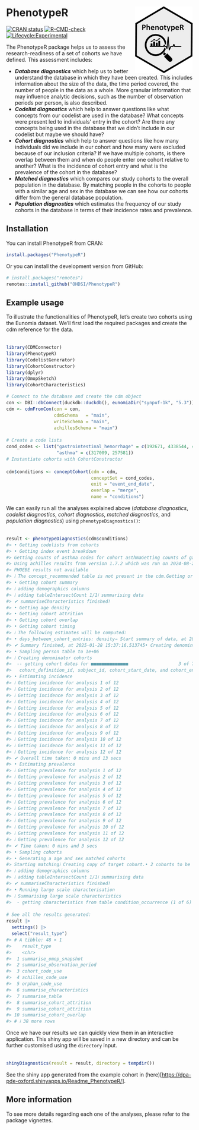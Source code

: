 
<!-- README.md is generated from README.Rmd. Please edit that file -->

# PhenotypeR <img src="man/figures/logo.png" align="right" height="180"/>

<!-- badges: start -->

[![CRAN
status](https://www.r-pkg.org/badges/version/PhenotypeR)](https://CRAN.R-project.org/package=PhenotypeR)
[![R-CMD-check](https://github.com/ohdsi/PhenotypeR/actions/workflows/R-CMD-check.yaml/badge.svg)](https://github.com/ohdsi/PhenotypeR/actions/workflows/R-CMD-check.yaml)
[![Lifecycle:Experimental](https://img.shields.io/badge/Lifecycle-Experimental-339999)](https://lifecycle.r-lib.org/articles/stages.html#experimental)

<!-- badges: end -->

The PhenotypeR package helps us to assess the research-readiness of a
set of cohorts we have defined. This assessment includes:

- ***Database diagnostics*** which help us to better understand the
  database in which they have been created. This includes information
  about the size of the data, the time period covered, the number of
  people in the data as a whole. More granular information that may
  influence analytic decisions, such as the number of observation
  periods per person, is also described.  
- ***Codelist diagnostics*** which help to answer questions like what
  concepts from our codelist are used in the database? What concepts
  were present led to individuals’ entry in the cohort? Are there any
  concepts being used in the database that we didn’t include in our
  codelist but maybe we should have?  
- ***Cohort diagnostics*** which help to answer questions like how many
  individuals did we include in our cohort and how many were excluded
  because of our inclusion criteria? If we have multiple cohorts, is
  there overlap between them and when do people enter one cohort
  relative to another? What is the incidence of cohort entry and what is
  the prevalence of the cohort in the database?  
- ***Matched diagnostics*** which compares our study cohorts to the
  overall population in the database. By matching people in the cohorts
  to people with a similar age and sex in the database we can see how
  our cohorts differ from the general database population.  
- ***Population diagnostics*** which estimates the frequency of our
  study cohorts in the database in terms of their incidence rates and
  prevalence.

## Installation

You can install PhenotypeR from CRAN:

``` r
install.packages("PhenotypeR")
```

Or you can install the development version from GitHub:

``` r
# install.packages("remotes")
remotes::install_github("OHDSI/PhenotypeR")
```

## Example usage

To illustrate the functionalities of PhenotypeR, let’s create two
cohorts using the Eunomia dataset. We’ll first load the required
packages and create the cdm reference for the data.

``` r

library(CDMConnector)
library(PhenotypeR)
library(CodelistGenerator)
library(CohortConstructor)
library(dplyr)
library(OmopSketch)
library(CohortCharacteristics)
```

``` r
# Connect to the database and create the cdm object
con <- DBI::dbConnect(duckdb::duckdb(), eunomiaDir("synpuf-1k", "5.3"))
cdm <- cdmFromCon(con = con, 
                  cdmSchema   = "main",
                  writeSchema = "main", 
                  achillesSchema = "main")

# Create a code lists
cond_codes <- list("gastrointestinal_hemorrhage" = c(192671, 4338544, 4100660, 4307661),
                   "asthma" = c(317009, 257581))
# Instantiate cohorts with CohortConstructor

cdm$conditions <- conceptCohort(cdm = cdm,
                                conceptSet = cond_codes, 
                                exit = "event_end_date",
                                overlap = "merge",
                                name = "conditions")
```

We can easily run all the analyses explained above (*database
diagnostics*, *codelist diagnostics*, *cohort diagnostics*, *matched
diagnostics*, and *population diagnostics*) using
`phenotypeDiagnostics()`:

``` r

result <- phenotypeDiagnostics(cdm$conditions)
#> • Getting codelists from cohorts
#> • Getting index event breakdown
#> Getting counts of asthma codes for cohort asthmaGetting counts of gastrointestinal_hemorrhage codes for cohort• Getting code counts in database based on achilles
#> Using achilles results from version 1.7.2 which was run on 2024-08-26• Getting orphan concepts
#> PHOEBE results not available
#> ℹ The concept_recommended table is not present in the cdm.Getting orphan codes for asthmaGetting orphan codes for gastrointestinal_hemorrhageUsing achilles results from version 1.7.2 which was run on 2024-08-26• Index cohort table
#> • Getting cohort summary
#> ℹ adding demographics columns
#> ℹ adding tableIntersectCount 1/1ℹ summarising data
#> ✔ summariseCharacteristics finished!
#> • Getting age density
#> • Getting cohort attrition
#> • Getting cohort overlap
#> • Getting cohort timing
#> ℹ The following estimates will be computed:
#> • days_between_cohort_entries: density→ Start summary of data, at 2025-01-28 15:37:16.379303
#> ✔ Summary finished, at 2025-01-28 15:37:16.513745• Creating denominator for incidence and prevalence
#> • Sampling person table to 1e+06
#> ℹ Creating denominator cohorts
#>  -- getting cohort dates for ■■■■■■■■■■■■■■                   3 of 7 cohorts -- getting cohort dates for ■■■■■■■■■■■■■■■■■■               4 of 7 cohorts -- getting cohort dates for ■■■■■■■■■■■■■■■■■■■■■■           5 of 7 cohorts -- getting cohort dates for ■■■■■■■■■■■■■■■■■■■■■■■■■■■      6 of 7 cohorts                                                                             ! cohort columns will be reordered to match the expected order:
#>   cohort_definition_id, subject_id, cohort_start_date, and cohort_end_date.✔ Cohorts created in 0 min and 15 sec
#> • Estimating incidence
#> ℹ Getting incidence for analysis 1 of 12
#> ℹ Getting incidence for analysis 2 of 12
#> ℹ Getting incidence for analysis 3 of 12
#> ℹ Getting incidence for analysis 4 of 12
#> ℹ Getting incidence for analysis 5 of 12
#> ℹ Getting incidence for analysis 6 of 12
#> ℹ Getting incidence for analysis 7 of 12
#> ℹ Getting incidence for analysis 8 of 12
#> ℹ Getting incidence for analysis 9 of 12
#> ℹ Getting incidence for analysis 10 of 12
#> ℹ Getting incidence for analysis 11 of 12
#> ℹ Getting incidence for analysis 12 of 12
#> ✔ Overall time taken: 0 mins and 13 secs
#> • Estimating prevalence
#> ℹ Getting prevalence for analysis 1 of 12
#> ℹ Getting prevalence for analysis 2 of 12
#> ℹ Getting prevalence for analysis 3 of 12
#> ℹ Getting prevalence for analysis 4 of 12
#> ℹ Getting prevalence for analysis 5 of 12
#> ℹ Getting prevalence for analysis 6 of 12
#> ℹ Getting prevalence for analysis 7 of 12
#> ℹ Getting prevalence for analysis 8 of 12
#> ℹ Getting prevalence for analysis 9 of 12
#> ℹ Getting prevalence for analysis 10 of 12
#> ℹ Getting prevalence for analysis 11 of 12
#> ℹ Getting prevalence for analysis 12 of 12
#> ✔ Time taken: 0 mins and 3 secs
#> • Sampling cohorts
#> • Generating a age and sex matched cohorts
#> Starting matchingℹ Creating copy of target cohort.• 2 cohorts to be matched.ℹ Creating controls cohorts.ℹ Excluding cases from controls• Matching by gender_concept_id and year_of_birth• Removing controls that were not in observation at index date• Excluding target records whose pair is not in observation• Adjusting ratioBinding cohorts✔ Done• Index matched cohort table
#> ℹ adding demographics columns
#> ℹ adding tableIntersectCount 1/1ℹ summarising data
#> ✔ summariseCharacteristics finished!
#> • Running large scale characterisation
#> ℹ Summarising large scale characteristics 
#>  - getting characteristics from table condition_occurrence (1 of 6) - getting characteristics from table visit_occurrence (2 of 6)     - getting characteristics from table measurement (3 of 6)      - getting characteristics from table procedure_occurrence (4 of 6) - getting characteristics from table observation (5 of 6)          - getting characteristics from table drug_exposure (6 of 6)                                                             

# See all the results generated:
result |> 
  settings() |>
  select("result_type")
#> # A tibble: 48 × 1
#>    result_type                 
#>    <chr>                       
#>  1 summarise_omop_snapshot     
#>  2 summarise_observation_period
#>  3 cohort_code_use             
#>  4 achilles_code_use           
#>  5 orphan_code_use             
#>  6 summarise_characteristics   
#>  7 summarise_table             
#>  8 summarise_cohort_attrition  
#>  9 summarise_cohort_attrition  
#> 10 summarise_cohort_overlap    
#> # ℹ 38 more rows
```

Once we have our results we can quickly view them in an interactive
application. This shiny app will be saved in a new directory and can be
further customised using the `directory` input.

``` r

shinyDiagnostics(result = result, directory = tempdir())
```

See the shiny app generated from the example cohort in
(here)\[<https://dpa-pde-oxford.shinyapps.io/Readme_PhenotypeR/>\].

## More information

To see more details regarding each one of the analyses, please refer to
the package vignettes.

